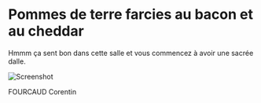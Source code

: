 # **Pommes de terre farcies au bacon et au cheddar**

Hmmm ça sent bon dans cette salle et vous commencez à avoir une sacrée dalle.

![Screenshot](Plat11.jpg)


FOURCAUD Corentin
